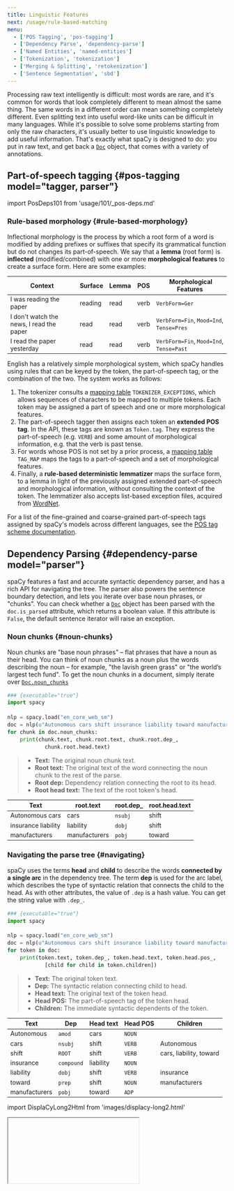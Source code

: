 ```yaml
---
title: Linguistic Features
next: /usage/rule-based-matching
menu:
  - ['POS Tagging', 'pos-tagging']
  - ['Dependency Parse', 'dependency-parse']
  - ['Named Entities', 'named-entities']
  - ['Tokenization', 'tokenization']
  - ['Merging & Splitting', 'retokenization']
  - ['Sentence Segmentation', 'sbd']
---
```


Processing raw text intelligently is difficult: most words are rare, and it's
common for words that look completely different to mean almost the same thing.
The same words in a different order can mean something completely different.
Even splitting text into useful word-like units can be difficult in many
languages. While it's possible to solve some problems starting from only the raw
characters, it's usually better to use linguistic knowledge to add useful
information. That's exactly what spaCy is designed to do: you put in raw text,
and get back a [`Doc`](/api/doc) object, that comes with a variety of
annotations.

## Part-of-speech tagging {#pos-tagging model="tagger, parser"}

import PosDeps101 from 'usage/101/\_pos-deps.md'

<PosDeps101 />

### Rule-based morphology {#rule-based-morphology}

Inflectional morphology is the process by which a root form of a word is
modified by adding prefixes or suffixes that specify its grammatical function
but do not changes its part-of-speech. We say that a **lemma** (root form) is
**inflected** (modified/combined) with one or more **morphological features** to
create a surface form. Here are some examples:

| Context                                  | Surface | Lemma | POS  |  Morphological Features                  |
| ---------------------------------------- | ------- | ----- | ---- | ---------------------------------------- |
| I was reading the paper                  | reading | read  | verb | `VerbForm=Ger`                           |
| I don't watch the news, I read the paper | read    | read  | verb | `VerbForm=Fin`, `Mood=Ind`, `Tense=Pres` |
| I read the paper yesterday               | read    | read  | verb | `VerbForm=Fin`, `Mood=Ind`, `Tense=Past` |

English has a relatively simple morphological system, which spaCy handles using
rules that can be keyed by the token, the part-of-speech tag, or the combination
of the two. The system works as follows:

1. The tokenizer consults a
   [mapping table](/usage/adding-languages#tokenizer-exceptions)
   `TOKENIZER_EXCEPTIONS`, which allows sequences of characters to be mapped to
   multiple tokens. Each token may be assigned a part of speech and one or more
   morphological features.
2. The part-of-speech tagger then assigns each token an **extended POS tag**. In
   the API, these tags are known as `Token.tag`. They express the part-of-speech
   (e.g. `VERB`) and some amount of morphological information, e.g. that the
   verb is past tense.
3. For words whose POS is not set by a prior process, a
   [mapping table](/usage/adding-languages#tag-map) `TAG_MAP` maps the tags to a
   part-of-speech and a set of morphological features.
4. Finally, a **rule-based deterministic lemmatizer** maps the surface form, to
   a lemma in light of the previously assigned extended part-of-speech and
   morphological information, without consulting the context of the token. The
   lemmatizer also accepts list-based exception files, acquired from
   [WordNet](https://wordnet.princeton.edu/).

<Infobox title="📖 Part-of-speech tag scheme">

For a list of the fine-grained and coarse-grained part-of-speech tags assigned
by spaCy's models across different languages, see the
[POS tag scheme documentation](/api/annotation#pos-tagging).

</Infobox>

## Dependency Parsing {#dependency-parse model="parser"}

spaCy features a fast and accurate syntactic dependency parser, and has a rich
API for navigating the tree. The parser also powers the sentence boundary
detection, and lets you iterate over base noun phrases, or "chunks". You can
check whether a [`Doc`](/api/doc) object has been parsed with the
`doc.is_parsed` attribute, which returns a boolean value. If this attribute is
`False`, the default sentence iterator will raise an exception.

### Noun chunks {#noun-chunks}

Noun chunks are "base noun phrases" – flat phrases that have a noun as their
head. You can think of noun chunks as a noun plus the words describing the noun
– for example, "the lavish green grass" or "the world’s largest tech fund". To
get the noun chunks in a document, simply iterate over
[`Doc.noun_chunks`](/api/doc#noun_chunks)

```python
### {executable="true"}
import spacy

nlp = spacy.load("en_core_web_sm")
doc = nlp(u"Autonomous cars shift insurance liability toward manufacturers")
for chunk in doc.noun_chunks:
    print(chunk.text, chunk.root.text, chunk.root.dep_,
            chunk.root.head.text)
```

> - **Text:** The original noun chunk text.
> - **Root text:** The original text of the word connecting the noun chunk to
>   the rest of the parse.
> - **Root dep:** Dependency relation connecting the root to its head.
> - **Root head text:** The text of the root token's head.

| Text                | root.text     | root.dep\_ | root.head.text |
| ------------------- | ------------- | ---------- | -------------- |
| Autonomous cars     | cars          | `nsubj`    | shift          |
| insurance liability | liability     | `dobj`     | shift          |
| manufacturers       | manufacturers | `pobj`     | toward         |

### Navigating the parse tree {#navigating}

spaCy uses the terms **head** and **child** to describe the words **connected by
a single arc** in the dependency tree. The term **dep** is used for the arc
label, which describes the type of syntactic relation that connects the child to
the head. As with other attributes, the value of `.dep` is a hash value. You can
get the string value with `.dep_`.

```python
### {executable="true"}
import spacy

nlp = spacy.load("en_core_web_sm")
doc = nlp(u"Autonomous cars shift insurance liability toward manufacturers")
for token in doc:
    print(token.text, token.dep_, token.head.text, token.head.pos_,
            [child for child in token.children])
```

> - **Text:** The original token text.
> - **Dep:** The syntactic relation connecting child to head.
> - **Head text:** The original text of the token head.
> - **Head POS:** The part-of-speech tag of the token head.
> - **Children:** The immediate syntactic dependents of the token.

| Text          | Dep        | Head text | Head POS | Children                |
| ------------- | ---------- | --------- | -------- | ----------------------- |
| Autonomous    | `amod`     | cars      | `NOUN`   |                         |
| cars          | `nsubj`    | shift     | `VERB`   | Autonomous              |
| shift         | `ROOT`     | shift     | `VERB`   | cars, liability, toward |
| insurance     | `compound` | liability | `NOUN`   |                         |
| liability     | `dobj`     | shift     | `VERB`   | insurance               |
| toward        | `prep`     | shift     | `NOUN`   | manufacturers           |
| manufacturers | `pobj`     | toward    | `ADP`    |                         |

import DisplaCyLong2Html from 'images/displacy-long2.html'

<Iframe title="displaCy visualization of dependencies and entities 2" html={DisplaCyLong2Html} height={450} />

Because the syntactic relations form a tree, every word has **exactly one
head**. You can therefore iterate over the arcs in the tree by iterating over
the words in the sentence. This is usually the best way to match an arc of
interest — from below:

```python
### {executable="true"}
import spacy
from spacy.symbols import nsubj, VERB

nlp = spacy.load("en_core_web_sm")
doc = nlp(u"Autonomous cars shift insurance liability toward manufacturers")

# Finding a verb with a subject from below — good
verbs = set()
for possible_subject in doc:
    if possible_subject.dep == nsubj and possible_subject.head.pos == VERB:
        verbs.add(possible_subject.head)
print(verbs)
```

If you try to match from above, you'll have to iterate twice. Once for the head,
and then again through the children:

```python
# Finding a verb with a subject from above — less good
verbs = []
for possible_verb in doc:
    if possible_verb.pos == VERB:
        for possible_subject in possible_verb.children:
            if possible_subject.dep == nsubj:
                verbs.append(possible_verb)
                break
```

To iterate through the children, use the `token.children` attribute, which
provides a sequence of [`Token`](/api/token) objects.

#### Iterating around the local tree {#navigating-around}

A few more convenience attributes are provided for iterating around the local
tree from the token. [`Token.lefts`](/api/token#lefts) and
[`Token.rights`](/api/token#rights) attributes provide sequences of syntactic
children that occur before and after the token. Both sequences are in sentence
order. There are also two integer-typed attributes,
[`Token.n_lefts`](/api/token#n_lefts) and
[`Token.n_rights`](/api/token#n_rights) that give the number of left and right
children.

```python
### {executable="true"}
import spacy

nlp = spacy.load("en_core_web_sm")
doc = nlp(u"bright red apples on the tree")
print([token.text for token in doc[2].lefts])  # ['bright', 'red']
print([token.text for token in doc[2].rights])  # ['on']
print(doc[2].n_lefts)  # 2
print(doc[2].n_rights)  # 1
```

```python
### {executable="true"}
import spacy

nlp = spacy.load("de_core_news_sm")
doc = nlp(u"schöne rote Äpfel auf dem Baum")
print([token.text for token in doc[2].lefts])  # ['schöne', 'rote']
print([token.text for token in doc[2].rights])  # ['auf']
```

You can get a whole phrase by its syntactic head using the
[`Token.subtree`](/api/token#subtree) attribute. This returns an ordered
sequence of tokens. You can walk up the tree with the
[`Token.ancestors`](/api/token#ancestors) attribute, and check dominance with
[`Token.is_ancestor`](/api/token#is_ancestor)

> #### Projective vs. non-projective
>
> For the [default English model](/models/en), the parse tree is **projective**,
> which means that there are no crossing brackets. The tokens returned by
> `.subtree` are therefore guaranteed to be contiguous. This is not true for the
> German model, which has many
> [non-projective dependencies](https://explosion.ai/blog/german-model#word-order).

```python
### {executable="true"}
import spacy

nlp = spacy.load("en_core_web_sm")
doc = nlp(u"Credit and mortgage account holders must submit their requests")

root = [token for token in doc if token.head == token][0]
subject = list(root.lefts)[0]
for descendant in subject.subtree:
    assert subject is descendant or subject.is_ancestor(descendant)
    print(descendant.text, descendant.dep_, descendant.n_lefts,
            descendant.n_rights,
            [ancestor.text for ancestor in descendant.ancestors])
```

| Text     | Dep        | n_lefts | n_rights | ancestors                        |
| -------- | ---------- | ------- | -------- | -------------------------------- |
| Credit   | `nmod`     | `0`     | `2`      | holders, submit                  |
| and      | `cc`       | `0`     | `0`      | holders, submit                  |
| mortgage | `compound` | `0`     | `0`      | account, Credit, holders, submit |
| account  | `conj`     | `1`     | `0`      | Credit, holders, submit          |
| holders  | `nsubj`    | `1`     | `0`      | submit                           |

Finally, the `.left_edge` and `.right_edge` attributes can be especially useful,
because they give you the first and last token of the subtree. This is the
easiest way to create a `Span` object for a syntactic phrase. Note that
`.right_edge` gives a token **within** the subtree — so if you use it as the
end-point of a range, don't forget to `+1`!

```python
### {executable="true"}
import spacy

nlp = spacy.load("en_core_web_sm")
doc = nlp(u"Credit and mortgage account holders must submit their requests")
span = doc[doc[4].left_edge.i : doc[4].right_edge.i+1]
with doc.retokenize() as retokenizer:
    retokenizer.merge(span)
for token in doc:
    print(token.text, token.pos_, token.dep_, token.head.text)
```

| Text                                |  POS   | Dep     | Head text |
| ----------------------------------- | ------ | ------- | --------- |
| Credit and mortgage account holders | `NOUN` | `nsubj` | submit    |
| must                                | `VERB` | `aux`   | submit    |
| submit                              | `VERB` | `ROOT`  | submit    |
| their                               | `ADJ`  | `poss`  | requests  |
| requests                            | `NOUN` | `dobj`  | submit    |

<Infobox title="📖 Dependency label scheme">

For a list of the syntactic dependency labels assigned by spaCy's models across
different languages, see the
[dependency label scheme documentation](/api/annotation#pos-tagging).

</Infobox>

### Visualizing dependencies {#displacy}

The best way to understand spaCy's dependency parser is interactively. To make
this easier, spaCy v2.0+ comes with a visualization module. You can pass a `Doc`
or a list of `Doc` objects to displaCy and run
[`displacy.serve`](/api/top-level#displacy.serve) to run the web server, or
[`displacy.render`](/api/top-level#displacy.render) to generate the raw markup.
If you want to know how to write rules that hook into some type of syntactic
construction, just plug the sentence into the visualizer and see how spaCy
annotates it.

```python
### {executable="true"}
import spacy
from spacy import displacy

nlp = spacy.load("en_core_web_sm")
doc = nlp(u"Autonomous cars shift insurance liability toward manufacturers")
# Since this is an interactive Jupyter environment, we can use displacy.render here
displacy.render(doc, style='dep')
```

<Infobox>

For more details and examples, see the
[usage guide on visualizing spaCy](/usage/visualizers). You can also test
displaCy in our [online demo](https://explosion.ai/demos/displacy)..

</Infobox>

### Disabling the parser {#disabling}

In the [default models](/models), the parser is loaded and enabled as part of
the [standard processing pipeline](/usage/processing-pipelin). If you don't need
any of the syntactic information, you should disable the parser. Disabling the
parser will make spaCy load and run much faster. If you want to load the parser,
but need to disable it for specific documents, you can also control its use on
the `nlp` object.

```python
nlp = spacy.load("en_core_web_sm", disable=["parser"])
nlp = English().from_disk("/model", disable=["parser"])
doc = nlp(u"I don't want parsed", disable=["parser"])
```

<Infobox title="Important note: disabling pipeline components" variant="warning">

Since spaCy v2.0 comes with better support for customizing the processing
pipeline components, the `parser` keyword argument has been replaced with
`disable`, which takes a list of
[pipeline component names](/usage/processing-pipelines). This lets you disable
both default and custom components when loading a model, or initializing a
Language class via [`from_disk`](/api/language#from_disk).

```diff
+ nlp = spacy.load("en_core_web_sm", disable=["parser"])
+ doc = nlp(u"I don't want parsed", disable=["parser"])

- nlp = spacy.load("en_core_web_sm", parser=False)
- doc = nlp(u"I don't want parsed", parse=False)
```

</Infobox>

## Named Entity Recognition {#named-entities}

spaCy features an extremely fast statistical entity recognition system, that
assigns labels to contiguous spans of tokens. The default model identifies a
variety of named and numeric entities, including companies, locations,
organizations and products. You can add arbitrary classes to the entity
recognition system, and update the model with new examples.

### Named Entity Recognition 101 {#named-entities-101}

import NER101 from 'usage/101/\_named-entities.md'

<NER101 />

### Accessing entity annotations {#accessing}

The standard way to access entity annotations is the [`doc.ents`](/api/doc#ents)
property, which produces a sequence of [`Span`](/api/span) objects. The entity
type is accessible either as a hash value or as a string, using the attributes
`ent.label` and `ent.label_`. The `Span` object acts as a sequence of tokens, so
you can iterate over the entity or index into it. You can also get the text form
of the whole entity, as though it were a single token.

You can also access token entity annotations using the
[`token.ent_iob`](/api/token#attributes) and
[`token.ent_type`](/api/token#attributes) attributes. `token.ent_iob` indicates
whether an entity starts, continues or ends on the tag. If no entity type is set
on a token, it will return an empty string.

> #### IOB Scheme
>
> - `I` – Token is inside an entity.
> - `O` – Token is outside an entity.
> - `B` – Token is the beginning of an entity.

```python
### {executable="true"}
import spacy

nlp = spacy.load("en_core_web_sm")
doc = nlp(u"San Francisco considers banning sidewalk delivery robots")

# document level
ents = [(e.text, e.start_char, e.end_char, e.label_) for e in doc.ents]
print(ents)

# token level
ent_san = [doc[0].text, doc[0].ent_iob_, doc[0].ent_type_]
ent_francisco = [doc[1].text, doc[1].ent_iob_, doc[1].ent_type_]
print(ent_san)  # [u'San', u'B', u'GPE']
print(ent_francisco)  # [u'Francisco', u'I', u'GPE']
```

| Text      | ent_iob | ent_iob\_ | ent_type\_ | Description            |
| --------- | ------- | --------- | ---------- | ---------------------- |
| San       | `3`     | `B`       | `"GPE"`    | beginning of an entity |
| Francisco | `1`     | `I`       | `"GPE"`    | inside an entity       |
| considers | `2`     | `O`       | `""`       | outside an entity      |
| banning   | `2`     | `O`       | `""`       | outside an entity      |
| sidewalk  | `2`     | `O`       | `""`       | outside an entity      |
| delivery  | `2`     | `O`       | `""`       | outside an entity      |
| robots    | `2`     | `O`       | `""`       | outside an entity      |

### Setting entity annotations {#setting-entities}

To ensure that the sequence of token annotations remains consistent, you have to
set entity annotations **at the document level**. However, you can't write
directly to the `token.ent_iob` or `token.ent_type` attributes, so the easiest
way to set entities is to assign to the [`doc.ents`](/api/doc#ents) attribute
and create the new entity as a [`Span`](/api/span).

```python
### {executable="true"}
import spacy
from spacy.tokens import Span

nlp = spacy.load("en_core_web_sm")
doc = nlp(u"FB is hiring a new Vice President of global policy")
ents = [(e.text, e.start_char, e.end_char, e.label_) for e in doc.ents]
print('Before', ents)
# the model didn't recognise "FB" as an entity :(

ORG = doc.vocab.strings[u"ORG"]  # get hash value of entity label
fb_ent = Span(doc, 0, 1, label=ORG) # create a Span for the new entity
doc.ents = list(doc.ents) + [fb_ent]

ents = [(e.text, e.start_char, e.end_char, e.label_) for e in doc.ents]
print('After', ents)
# [(u'FB', 0, 2, 'ORG')] 🎉
```

Keep in mind that you need to create a `Span` with the start and end index of
the **token**, not the start and end index of the entity in the document. In
this case, "FB" is token `(0, 1)` – but at the document level, the entity will
have the start and end indices `(0, 2)`.

#### Setting entity annotations from array {#setting-from-array}

You can also assign entity annotations using the
[`doc.from_array`](/api/doc#from_array) method. To do this, you should include
both the `ENT_TYPE` and the `ENT_IOB` attributes in the array you're importing
from.

```python
### {executable="true"}
import numpy
import spacy
from spacy.attrs import ENT_IOB, ENT_TYPE

nlp = spacy.load("en_core_web_sm")
doc = nlp.make_doc(u"London is a big city in the United Kingdom.")
print("Before", doc.ents)  # []

header = [ENT_IOB, ENT_TYPE]
attr_array = numpy.zeros((len(doc), len(header)))
attr_array[0, 0] = 3  # B
attr_array[0, 1] = doc.vocab.strings[u"GPE"]
doc.from_array(header, attr_array)
print("After", doc.ents)  # [London]
```

#### Setting entity annotations in Cython {#setting-cython}

Finally, you can always write to the underlying struct, if you compile a
[Cython](http://cython.org/) function. This is easy to do, and allows you to
write efficient native code.

```python
# cython: infer_types=True
from spacy.tokens.doc cimport Doc

cpdef set_entity(Doc doc, int start, int end, int ent_type):
    for i in range(start, end):
        doc.c[i].ent_type = ent_type
    doc.c[start].ent_iob = 3
    for i in range(start+1, end):
        doc.c[i].ent_iob = 2
```

Obviously, if you write directly to the array of `TokenC*` structs, you'll have
responsibility for ensuring that the data is left in a consistent state.

### Built-in entity types {#entity-types}

> #### Tip: Understanding entity types
>
> You can also use `spacy.explain()` to get the description for the string
> representation of an entity label. For example, `spacy.explain("LANGUAGE")`
> will return "any named language".

<Infobox title="Annotation scheme">

For details on the entity types available in spaCy's pre-trained models, see the
[NER annotation scheme](/api/annotation#named-entities).

</Infobox>

### Training and updating {#updating}

To provide training examples to the entity recognizer, you'll first need to
create an instance of the [`GoldParse`](/api/goldparse) class. You can specify
your annotations in a stand-off format or as token tags. If a character offset
in your entity annotations doesn't fall on a token boundary, the `GoldParse`
class will treat that annotation as a missing value. This allows for more
realistic training, because the entity recognizer is allowed to learn from
examples that may feature tokenizer errors.

```python
train_data = [
    ("Who is Chaka Khan?", [(7, 17, "PERSON")]),
    ("I like London and Berlin.", [(7, 13, "LOC"), (18, 24, "LOC")]),
]
```

```python
doc = Doc(nlp.vocab, [u"rats", u"make", u"good", u"pets"])
gold = GoldParse(doc, entities=[u"U-ANIMAL", u"O", u"O", u"O"])
```

<Infobox>

For more details on **training and updating** the named entity recognizer, see
the usage guides on [training](/usage/training) or check out the runnable
[training script](https://github.com/explosion/spaCy/tree/master/examples/training/train_ner.py)
on GitHub.

</Infobox>

### Visualizing named entities {#displacy}

The
[displaCy <sup>ENT</sup> visualizer](https://explosion.ai/demos/displacy-ent)
lets you explore an entity recognition model's behavior interactively. If you're
training a model, it's very useful to run the visualization yourself. To help
you do that, spaCy v2.0+ comes with a visualization module. You can pass a `Doc`
or a list of `Doc` objects to displaCy and run
[`displacy.serve`](/api/top-level#displacy.serve) to run the web server, or
[`displacy.render`](/api/top-level#displacy.render) to generate the raw markup.

For more details and examples, see the
[usage guide on visualizing spaCy](/usage/visualizers).

```python
### Named Entity example
import spacy
from spacy import displacy

text = """But Google is starting from behind. The company made a late push
into hardware, and Apple’s Siri, available on iPhones, and Amazon’s Alexa
software, which runs on its Echo and Dot devices, have clear leads in
consumer adoption."""

nlp = spacy.load("custom_ner_model")
doc = nlp(text)
displacy.serve(doc, style="ent")
```

import DisplacyEntHtml from 'images/displacy-ent.html'

<Iframe title="displaCy visualizer for entities" html={DisplacyEntHtml} height={275} />

## Entity Linking {#entity-linking}

To ground the named entities into the "real-world",
spaCy provides functionality to perform entity linking, which resolves a textual entity 
to a unique identifier from a knowledge base (KB).
 
The default model assigns WikiData identifiers, but you can create your own 
[`KnowledgeBase`](/api/kb) and [train a new Entity Linking model](/usage/training#entity_linker) using that KB.


### Accessing entity identifiers {#accessing}

The annotated KB identifier is accessible as either a hash value 
or as a string, using the attributes
`ent.kb_id` and `ent.kb_id_` of a [`Span`](/api/span) object,
or the `ent_kb_id` and `ent_kb_id_` attributes of a [`Token`](/api/token) object.


```python
### {executable="true"}
import spacy

nlp = spacy.load("en_core_web_sm")
doc = nlp(u"Ada Lovelace was born in London")

# document level
ents = [(e.text, e.label_, e.kb_id_) for e in doc.ents]
print(ents)  # [('Ada Lovelace', 'PERSON', 'Q7259'), ('London', 'GPE', 'Q84')]

# token level
ent_ada_0 = [doc[0].text, doc[0].ent_type_, doc[0].ent_kb_id_]
ent_ada_1 = [doc[1].text, doc[1].ent_type_, doc[1].ent_kb_id_]
ent_london_5 = [doc[5].text, doc[5].ent_type_, doc[5].ent_kb_id_]
print(ent_ada_0)  # ['Ada', 'PERSON', 'Q7259']
print(ent_ada_1)  # ['Lovelace', 'PERSON', 'Q7259']
print(ent_london_5)  # ['London', 'GPE', 'Q84']
```

| Text      | ent_type\_ | ent_kb_id\_  |
| --------- | ---------- | ------------ |
| Ada       | `"PERSON"` | `"Q7259"`    |
| Lovelace  | `"PERSON"` | `"Q7259"`    |
| was       | `""`       | `""`         |
| born      | `""`       | `""`         |
| in        | `""`       | `""`         |
| London    | `"GPE"`    | `"Q84"`      |

## Tokenization {#tokenization}

Tokenization is the task of splitting a text into meaningful segments, called
_tokens_. The input to the tokenizer is a unicode text, and the output is a
[`Doc`](/api/doc) object. To construct a `Doc` object, you need a
[`Vocab`](/api/vocab) instance, a sequence of `word` strings, and optionally a
sequence of `spaces` booleans, which allow you to maintain alignment of the
tokens into the original string.

<Infobox title="Important note" variant="warning">

spaCy's tokenization is **non-destructive**, which means that you'll always be
able to reconstruct the original input from the tokenized output. Whitespace
information is preserved in the tokens and no information is added or removed
during tokenization. This is kind of a core principle of spaCy's `Doc` object:
`doc.text == input_text` should always hold true.

</Infobox>

import Tokenization101 from 'usage/101/\_tokenization.md'

<Tokenization101 />

### Tokenizer data {#101-data}

**Global** and **language-specific** tokenizer data is supplied via the language
data in
[`spacy/lang`](https://github.com/explosion/spaCy/tree/master/spacy/lang). The
tokenizer exceptions define special cases like "don't" in English, which needs
to be split into two tokens: `{ORTH: "do"}` and `{ORTH: "n't", LEMMA: "not"}`.
The prefixes, suffixes and infixes mostly define punctuation rules – for
example, when to split off periods (at the end of a sentence), and when to leave
tokens containing periods intact (abbreviations like "U.S.").

![Language data architecture](../images/language_data.svg)

<Infobox title="📖 Language data">

For more details on the language-specific data, see the usage guide on
[adding languages](/usage/adding-languages).

</Infobox>

<Accordion title="Should I change the language data or add custom tokenizer rules?" id="lang-data-vs-tokenizer">

Tokenization rules that are specific to one language, but can be **generalized
across that language** should ideally live in the language data in
[`spacy/lang`](https://github.com/explosion/spaCy/tree/master/spacy/lang) – we
always appreciate pull requests! Anything that's specific to a domain or text
type – like financial trading abbreviations, or Bavarian youth slang – should be
added as a special case rule to your tokenizer instance. If you're dealing with
a lot of customizations, it might make sense to create an entirely custom
subclass.

</Accordion>

---

### Adding special case tokenization rules {#special-cases}

Most domains have at least some idiosyncrasies that require custom tokenization
rules. This could be very certain expressions, or abbreviations only used in
this specific field. Here's how to add a special case rule to an existing
[`Tokenizer`](/api/tokenizer) instance:

```python
### {executable="true"}
import spacy
from spacy.symbols import ORTH, LEMMA, POS, TAG

nlp = spacy.load("en_core_web_sm")
doc = nlp(u"gimme that")  # phrase to tokenize
print([w.text for w in doc])  # ['gimme', 'that']

# add special case rule
special_case = [{ORTH: u"gim", LEMMA: u"give", POS: u"VERB"}, {ORTH: u"me"}]
nlp.tokenizer.add_special_case(u"gimme", special_case)

# check new tokenization
print([w.text for w in nlp(u"gimme that")])  # ['gim', 'me', 'that']

# Pronoun lemma is returned as -PRON-!
print([w.lemma_ for w in nlp(u"gimme that")])  # ['give', '-PRON-', 'that']
```

<Infobox title="Why -PRON-?" variant="warning">

For details on spaCy's custom pronoun lemma `-PRON-`,
[see here](/usage/#pron-lemma).

</Infobox>

The special case doesn't have to match an entire whitespace-delimited substring.
The tokenizer will incrementally split off punctuation, and keep looking up the
remaining substring:

```python
assert "gimme" not in [w.text for w in nlp(u"gimme!")]
assert "gimme" not in [w.text for w in nlp(u'("...gimme...?")')]
```

The special case rules have precedence over the punctuation splitting:

```python
special_case = [{ORTH: u"...gimme...?", LEMMA: u"give", TAG: u"VB"}]
nlp.tokenizer.add_special_case(u"...gimme...?", special_case)
assert len(nlp(u"...gimme...?")) == 1
```

Because the special-case rules allow you to set arbitrary token attributes, such
as the part-of-speech, lemma, etc, they make a good mechanism for arbitrary
fix-up rules. Having this logic live in the tokenizer isn't very satisfying from
a design perspective, however, so the API may eventually be exposed on the
[`Language`](/api/language) class itself.

### How spaCy's tokenizer works {#how-tokenizer-works}

spaCy introduces a novel tokenization algorithm, that gives a better balance
between performance, ease of definition, and ease of alignment into the original
string.

After consuming a prefix or infix, we consult the special cases again. We want
the special cases to handle things like "don't" in English, and we want the same
rule to work for "(don't)!". We do this by splitting off the open bracket, then
the exclamation, then the close bracket, and finally matching the special-case.
Here's an implementation of the algorithm in Python, optimized for readability
rather than performance:

```python
def tokenizer_pseudo_code(text, special_cases,
                          find_prefix, find_suffix, find_infixes):
    tokens = []
    for substring in text.split(' '):
        suffixes = []
        while substring:
            if substring in special_cases:
                tokens.extend(special_cases[substring])
                substring = ''
            elif find_prefix(substring) is not None:
                split = find_prefix(substring)
                tokens.append(substring[:split])
                substring = substring[split:]
            elif find_suffix(substring) is not None:
                split = find_suffix(substring)
                suffixes.append(substring[-split:])
                substring = substring[:-split]
            elif find_infixes(substring):
                infixes = find_infixes(substring)
                offset = 0
                for match in infixes:
                    tokens.append(substring[offset : match.start()])
                    tokens.append(substring[match.start() : match.end()])
                    offset = match.end()
                substring = substring[offset:]
            else:
                tokens.append(substring)
                substring = ''
        tokens.extend(reversed(suffixes))
    return tokens
```

The algorithm can be summarized as follows:

1. Iterate over space-separated substrings
2. Check whether we have an explicitly defined rule for this substring. If we
   do, use it.
3. Otherwise, try to consume a prefix.
4. If we consumed a prefix, go back to the beginning of the loop, so that
   special-cases always get priority.
5. If we didn't consume a prefix, try to consume a suffix.
6. If we can't consume a prefix or suffix, look for "infixes" — stuff like
   hyphens etc.
7. Once we can't consume any more of the string, handle it as a single token.

### Customizing spaCy's Tokenizer class {#native-tokenizers}

Let's imagine you wanted to create a tokenizer for a new language or specific
domain. There are five things you would need to define:

1. A dictionary of **special cases**. This handles things like contractions,
   units of measurement, emoticons, certain abbreviations, etc.
2. A function `prefix_search`, to handle **preceding punctuation**, such as open
   quotes, open brackets, etc.
3. A function `suffix_search`, to handle **succeeding punctuation**, such as
   commas, periods, close quotes, etc.
4. A function `infixes_finditer`, to handle non-whitespace separators, such as
   hyphens etc.
5. An optional boolean function `token_match` matching strings that should never
   be split, overriding the previous rules. Useful for things like URLs or
   numbers.

You shouldn't usually need to create a `Tokenizer` subclass. Standard usage is
to use `re.compile()` to build a regular expression object, and pass its
`.search()` and `.finditer()` methods:

```python
### {executable="true"}
import re
import spacy
from spacy.tokenizer import Tokenizer

prefix_re = re.compile(r'''^[\[\("']''')
suffix_re = re.compile(r'''[\]\)"']$''')
infix_re = re.compile(r'''[-~]''')
simple_url_re = re.compile(r'''^https?://''')

def custom_tokenizer(nlp):
    return Tokenizer(nlp.vocab, prefix_search=prefix_re.search,
                                suffix_search=suffix_re.search,
                                infix_finditer=infix_re.finditer,
                                token_match=simple_url_re.match)

nlp = spacy.load("en_core_web_sm")
nlp.tokenizer = custom_tokenizer(nlp)
doc = nlp(u"hello-world.")
print([t.text for t in doc])
```

If you need to subclass the tokenizer instead, the relevant methods to
specialize are `find_prefix`, `find_suffix` and `find_infix`.

<Infobox title="Important note" variant="warning">

When customizing the prefix, suffix and infix handling, remember that you're
passing in **functions** for spaCy to execute, e.g. `prefix_re.search` – not
just the regular expressions. This means that your functions also need to define
how the rules should be applied. For example, if you're adding your own prefix
rules, you need to make sure they're only applied to characters at the
**beginning of a token**, e.g. by adding `^`. Similarly, suffix rules should
only be applied at the **end of a token**, so your expression should end with a
`$`.

</Infobox>

#### Adding to existing rule sets {#native-tokenizer-additions}

In many situations, you don't necessarily need entirely custom rules. Sometimes
you just want to add another character to the prefixes, suffixes or infixes. The
default prefix, suffix and infix rules are available via the `nlp` object's
`Defaults` and the [`Tokenizer.suffix_search`](/api/tokenizer#attributes)
attribute is writable, so you can overwrite it with a compiled regular
expression object using of the modified default rules. spaCy ships with utility
functions to help you compile the regular expressions – for example,
[`compile_suffix_regex`](/api/top-level#util.compile_suffix_regex):

```python
suffixes = nlp.Defaults.suffixes + (r'''-+$''',)
suffix_regex = spacy.util.compile_suffix_regex(suffixes)
nlp.tokenizer.suffix_search = suffix_regex.search
```

For an overview of the default regular expressions, see
[`lang/punctuation.py`](https://github.com/explosion/spaCy/blob/master/spacy/lang/punctuation.py).
The `Tokenizer.suffix_search` attribute should be a function which takes a
unicode string and returns a **regex match object** or `None`. Usually we use
the `.search` attribute of a compiled regex object, but you can use some other
function that behaves the same way.

<Infobox title="Important note" variant="warning">

If you're using a statistical model, writing to the `nlp.Defaults` or
`English.Defaults` directly won't work, since the regular expressions are read
from the model and will be compiled when you load it. You'll only see the effect
if you call [`spacy.blank`](/api/top-level#spacy.blank) or
`Defaults.create_tokenizer()`.

</Infobox>

### Hooking an arbitrary tokenizer into the pipeline {#custom-tokenizer}

The tokenizer is the first component of the processing pipeline and the only one
that can't be replaced by writing to `nlp.pipeline`. This is because it has a
different signature from all the other components: it takes a text and returns a
`Doc`, whereas all other components expect to already receive a tokenized `Doc`.

![The processing pipeline](../images/pipeline.svg)

To overwrite the existing tokenizer, you need to replace `nlp.tokenizer` with a
custom function that takes a text, and returns a `Doc`.

```python
nlp = spacy.load("en_core_web_sm")
nlp.tokenizer = my_tokenizer
```

| Argument    | Type    | Description               |
| ----------- | ------- | ------------------------- |
| `text`      | unicode | The raw text to tokenize. |
| **RETURNS** | `Doc`   | The tokenized document.   |

<Infobox title="Important note: using a custom tokenizer" variant="warning">

In spaCy v1.x, you had to add a custom tokenizer by passing it to the `make_doc`
keyword argument, or by passing a tokenizer "factory" to `create_make_doc`. This
was unnecessarily complicated. Since spaCy v2.0, you can write to
`nlp.tokenizer` instead. If your tokenizer needs the vocab, you can write a
function and use `nlp.vocab`.

```diff
- nlp = spacy.load("en_core_web_sm", make_doc=my_tokenizer)
- nlp = spacy.load("en_core_web_sm", create_make_doc=my_tokenizer_factory)

+ nlp.tokenizer = my_tokenizer
+ nlp.tokenizer = my_tokenizer_factory(nlp.vocab)
```

</Infobox>

### Example: A custom whitespace tokenizer {#custom-tokenizer-example}

To construct the tokenizer, we usually want attributes of the `nlp` pipeline.
Specifically, we want the tokenizer to hold a reference to the vocabulary
object. Let's say we have the following class as our tokenizer:

```python
### {executable="true"}
import spacy
from spacy.tokens import Doc

class WhitespaceTokenizer(object):
    def __init__(self, vocab):
        self.vocab = vocab

    def __call__(self, text):
        words = text.split(' ')
        # All tokens 'own' a subsequent space character in this tokenizer
        spaces = [True] * len(words)
        return Doc(self.vocab, words=words, spaces=spaces)

nlp = spacy.load("en_core_web_sm")
nlp.tokenizer = WhitespaceTokenizer(nlp.vocab)
doc = nlp(u"What's happened to me? he thought. It wasn't a dream.")
print([t.text for t in doc])
```

As you can see, we need a `Vocab` instance to construct this — but we won't have
it until we get back the loaded `nlp` object. The simplest solution is to build
the tokenizer in two steps. This also means that you can reuse the "tokenizer
factory" and initialize it with different instances of `Vocab`.

### Bringing your own annotations {#own-annotations}

spaCy generally assumes by default that your data is raw text. However,
sometimes your data is partially annotated, e.g. with pre-existing tokenization,
part-of-speech tags, etc. The most common situation is that you have pre-defined
tokenization. If you have a list of strings, you can create a `Doc` object
directly. Optionally, you can also specify a list of boolean values, indicating
whether each word has a subsequent space.

```python
### {executable="true"}
import spacy
from spacy.tokens import Doc
from spacy.lang.en import English

nlp = English()
doc = Doc(nlp.vocab, words=[u"Hello", u",", u"world", u"!"],
          spaces=[False, True, False, False])
print([(t.text, t.text_with_ws, t.whitespace_) for t in doc])
```

If provided, the spaces list must be the same length as the words list. The
spaces list affects the `doc.text`, `span.text`, `token.idx`, `span.start_char`
and `span.end_char` attributes. If you don't provide a `spaces` sequence, spaCy
will assume that all words are whitespace delimited.

```python
### {executable="true"}
import spacy
from spacy.tokens import Doc
from spacy.lang.en import English

nlp = English()
bad_spaces = Doc(nlp.vocab, words=[u"Hello", u",", u"world", u"!"])
good_spaces = Doc(nlp.vocab, words=[u"Hello", u",", u"world", u"!"],
                  spaces=[False, True, False, False])

print(bad_spaces.text)   # 'Hello , world !'
print(good_spaces.text)  # 'Hello, world!'
```

Once you have a [`Doc`](/api/doc) object, you can write to its attributes to set
the part-of-speech tags, syntactic dependencies, named entities and other
attributes. For details, see the respective usage pages.

### Aligning tokenization {#aligning-tokenization}

spaCy's tokenization is non-destructive and uses language-specific rules
optimized for compatibility with treebank annotations. Other tools and resources
can sometimes tokenize things differently – for example, `"I'm"` →
`["I", "'", "m"]` instead of `["I", "'m"]`.

In situations like that, you often want to align the tokenization so that you
can merge annotations from different sources together, or take vectors predicted
by a
[pre-trained BERT model](https://github.com/huggingface/pytorch-transformers)
and apply them to spaCy tokens. spaCy's [`gold.align`](/api/goldparse#align)
helper returns a `(cost, a2b, b2a, a2b_multi, b2a_multi)` tuple describing the
number of misaligned tokens, the one-to-one mappings of token indices in both
directions and the indices where multiple tokens align to one single token.

> #### ✏️ Things to try
>
> 1. Change the capitalization in one of the token lists – for example,
>    `"obama"` to `"Obama"`. You'll see that the alignment is case-insensitive.
> 2. Change `"podcasts"` in `other_tokens` to `"pod", "casts"`. You should see
>    that there are now 4 misaligned tokens and that the new many-to-one mapping
>    is reflected in `a2b_multi`.
> 3. Make `other_tokens` and `spacy_tokens` identical. You'll see that the
>    `cost` is `0` and all corresponding mappings are also identical.

```python
### {executable="true"}
from spacy.gold import align

other_tokens = ["i", "listened", "to", "obama", "'", "s", "podcasts", "."]
spacy_tokens = ["i", "listened", "to", "obama", "'s", "podcasts", "."]
cost, a2b, b2a, a2b_multi, b2a_multi = align(other_tokens, spacy_tokens)
print("Misaligned tokens:", cost)  # 2
print("One-to-one mappings a -> b", a2b)  # array([0, 1, 2, 3, -1, -1, 5, 6])
print("One-to-one mappings b -> a", b2a)  # array([0, 1, 2, 3, 5, 6, 7])
print("Many-to-one mappings a -> b", a2b_multi)  # {4: 4, 5: 4}
print("Many-to-one mappings b-> a", b2a_multi)  # {}
```

Here are some insights from the alignment information generated in the example
above:

- Two tokens are misaligned.
- The one-to-one mappings for the first four tokens are identical, which means
  they map to each other. This makes sense because they're also identical in the
  input: `"i"`, `"listened"`, `"to"` and `"obama"`.
- The index mapped to `a2b[6]` is `5`, which means that `other_tokens[6]`
  (`"podcasts"`) aligns to `spacy_tokens[5]` (also `"podcasts"`).
- `a2b[4]` is `-1`, which means that there is no one-to-one alignment for the
  token at `other_tokens[4]`. The token `"'"` doesn't exist on its own in
  `spacy_tokens`. The same goes for `a2b[5]` and `other_tokens[5]`, i.e. `"s"`.
- The dictionary `a2b_multi` shows that both tokens 4 and 5 of `other_tokens`
  (`"'"` and `"s"`) align to token 4 of `spacy_tokens` (`"'s"`).
- The dictionary `b2a_multi` shows that there are no tokens in `spacy_tokens`
  that map to multiple tokens in `other_tokens`.

<Infobox title="Important note" variant="warning">

The current implementation of the alignment algorithm assumes that both
tokenizations add up to the same string. For example, you'll be able to align
`["I", "'", "m"]` and `["I", "'m"]`, which both add up to `"I'm"`, but not
`["I", "'m"]` and `["I", "am"]`.

</Infobox>

## Merging and splitting {#retokenization new="2.1"}

The [`Doc.retokenize`](/api/doc#retokenize) context manager lets you merge and
split tokens. Modifications to the tokenization are stored and performed all at
once when the context manager exits. To merge several tokens into one single
token, pass a `Span` to [`retokenizer.merge`](/api/doc#retokenizer.merge). An
optional dictionary of `attrs` lets you set attributes that will be assigned to
the merged token – for example, the lemma, part-of-speech tag or entity type. By
default, the merged token will receive the same attributes as the merged span's
root.

> #### ✏️ Things to try
>
> 1. Inspect the `token.lemma_` attribute with and without setting the `attrs`.
>    You'll see that the lemma defaults to "New", the lemma of the span's root.
> 2. Overwrite other attributes like the `"ENT_TYPE"`. Since "New York" is also
>    recognized as a named entity, this change will also be reflected in the
>    `doc.ents`.

```python
### {executable="true"}
import spacy

nlp = spacy.load("en_core_web_sm")
doc = nlp("I live in New York")
print("Before:", [token.text for token in doc])

with doc.retokenize() as retokenizer:
    retokenizer.merge(doc[3:5], attrs={"LEMMA": "new york"})
print("After:", [token.text for token in doc])
```

If an attribute in the `attrs` is a context-dependent token attribute, it will
be applied to the underlying [`Token`](/api/token). For example `LEMMA`, `POS`
or `DEP` only apply to a word in context, so they're token attributes. If an
attribute is a context-independent lexical attribute, it will be applied to the
underlying [`Lexeme`](/api/lexeme), the entry in the vocabulary. For example,
`LOWER` or `IS_STOP` apply to all words of the same spelling, regardless of the
context.

<Infobox title="Tip: merging entities and noun phrases">

If you need to merge named entities or noun chunks, check out the built-in
[`merge_entities`](/api/pipeline-functions#merge_entities) and
[`merge_noun_chunks`](/api/pipeline-functions#merge_noun_chunks) pipeline
components. When added to your pipeline using `nlp.add_pipe`, they'll take care
of merging the spans automatically.

</Infobox>

The [`retokenizer.split`](/api/doc#retokenizer.split) method allows splitting
one token into two or more tokens. This can be useful for cases where
tokenization rules alone aren't sufficient. For example, you might want to split
"its" into the tokens "it" and "is" — but not the possessive pronoun "its". You
can write rule-based logic that can find only the correct "its" to split, but by
that time, the `Doc` will already be tokenized.

This process of splitting a token requires more settings, because you need to
specify the text of the individual tokens, optional per-token attributes and how
the should be attached to the existing syntax tree. This can be done by
supplying a list of `heads` – either the token to attach the newly split token
to, or a `(token, subtoken)` tuple if the newly split token should be attached
to another subtoken. In this case, "New" should be attached to "York" (the
second split subtoken) and "York" should be attached to "in".

> #### ✏️ Things to try
>
> 1. Assign different attributes to the subtokens and compare the result.
> 2. Change the heads so that "New" is attached to "in" and "York" is attached
>    to "New".
> 3. Split the token into three tokens instead of two – for example,
>    `["New", "Yo", "rk"]`.

```python
### {executable="true"}
import spacy
from spacy import displacy

nlp = spacy.load("en_core_web_sm")
doc = nlp("I live in NewYork")
print("Before:", [token.text for token in doc])
displacy.render(doc)  # displacy.serve if you're not in a Jupyter environment

with doc.retokenize() as retokenizer:
    heads = [(doc[3], 1), doc[2]]
    attrs = {"POS": ["PROPN", "PROPN"], "DEP": ["pobj", "compound"]}
    retokenizer.split(doc[3], ["New", "York"], heads=heads, attrs=attrs)
print("After:", [token.text for token in doc])
displacy.render(doc)  # displacy.serve if you're not in a Jupyter environment
```

Specifying the heads as a list of `token` or `(token, subtoken)` tuples allows
attaching split subtokens to other subtokens, without having to keep track of
the token indices after splitting.

| Token    | Head          | Description                                                                                         |
| -------- | ------------- | --------------------------------------------------------------------------------------------------- |
| `"New"`  | `(doc[3], 1)` | Attach this token to the second subtoken (index `1`) that `doc[3]` will be split into, i.e. "York". |
| `"York"` | `doc[2]`      | Attach this token to `doc[1]` in the original `Doc`, i.e. "in".                                     |

If you don't care about the heads (for example, if you're only running the
tokenizer and not the parser), you can each subtoken to itself:

```python
### {highlight="3"}
doc = nlp("I live in NewYorkCity")
with doc.retokenize() as retokenizer:
    heads = [(doc[3], 0), (doc[3], 1), (doc[3], 2)]
    retokenizer.split(doc[3], ["New", "York", "City"], heads=heads)
```

<Infobox title="Important note" variant="warning">

When splitting tokens, the subtoken texts always have to match the original
token text – or, put differently `''.join(subtokens) == token.text` always needs
to hold true. If this wasn't the case, splitting tokens could easily end up
producing confusing and unexpected results that would contradict spaCy's
non-destructive tokenization policy.

```diff
doc = nlp("I live in L.A.")
with doc.retokenize() as retokenizer:
-    retokenizer.split(doc[3], ["Los", "Angeles"], heads=[(doc[3], 1), doc[2]])
+    retokenizer.split(doc[3], ["L.", "A."], heads=[(doc[3], 1), doc[2]])
```

</Infobox>

### Overwriting custom extension attributes {#retokenization-extensions}

If you've registered custom
[extension attributes](/usage/processing-pipelines##custom-components-attributes),
you can overwrite them during tokenization by providing a dictionary of
attribute names mapped to new values as the `"_"` key in the `attrs`. For
merging, you need to provide one dictionary of attributes for the resulting
merged token. For splitting, you need to provide a list of dictionaries with
custom attributes, one per split subtoken.

<Infobox title="Important note" variant="warning">

To set extension attributes during retokenization, the attributes need to be
**registered** using the [`Token.set_extension`](/api/token#set_extension)
method and they need to be **writable**. This means that they should either have
a default value that can be overwritten, or a getter _and_ setter. Method
extensions or extensions with only a getter are computed dynamically, so their
values can't be overwritten. For more details, see the
[extension attribute docs](/usage/processing-pipelines/#custom-components-attributes).

</Infobox>

> #### ✏️ Things to try
>
> 1. Add another custom extension – maybe `"music_style"`? – and overwrite it.
> 2. Change the extension attribute to use only a `getter` function. You should
>    see that spaCy raises an error, because the attribute is not writable
>    anymore.
> 3. Rewrite the code to split a token with `retokenizer.split`. Remember that
>    you need to provide a list of extension attribute values as the `"_"`
>    property, one for each split subtoken.

```python
### {executable="true"}
import spacy
from spacy.tokens import Token

# Register a custom token attribute, token._.is_musician
Token.set_extension("is_musician", default=False)

nlp = spacy.load("en_core_web_sm")
doc = nlp("I like David Bowie")
print("Before:", [(token.text, token._.is_musician) for token in doc])

with doc.retokenize() as retokenizer:
    retokenizer.merge(doc[2:4], attrs={"_": {"is_musician": True}})
print("After:", [(token.text, token._.is_musician) for token in doc])
```

## Sentence Segmentation {#sbd}

A [`Doc`](/api/doc) object's sentences are available via the `Doc.sents`
property. Unlike other libraries, spaCy uses the dependency parse to determine
sentence boundaries. This is usually more accurate than a rule-based approach,
but it also means you'll need a **statistical model** and accurate predictions.
If your texts are closer to general-purpose news or web text, this should work
well out-of-the-box. For social media or conversational text that doesn't follow
the same rules, your application may benefit from a custom rule-based
implementation. You can either use the built-in
[`Sentencizer`](/api/sentencizer) or plug an entirely custom rule-based function
into your [processing pipeline](/usage/processing-pipelines).

spaCy's dependency parser respects already set boundaries, so you can preprocess
your `Doc` using custom rules _before_ it's parsed. Depending on your text, this
may also improve accuracy, since the parser is constrained to predict parses
consistent with the sentence boundaries.

### Default: Using the dependency parse {#sbd-parser model="parser"}

To view a `Doc`'s sentences, you can iterate over the `Doc.sents`, a generator
that yields [`Span`](/api/span) objects.

```python
### {executable="true"}
import spacy

nlp = spacy.load("en_core_web_sm")
doc = nlp(u"This is a sentence. This is another sentence.")
for sent in doc.sents:
    print(sent.text)
```

### Rule-based pipeline component {#sbd-component}

The [`Sentencizer`](/api/sentencizer) component is a
[pipeline component](/usage/processing-pipelines) that splits sentences on
punctuation like `.`, `!` or `?`. You can plug it into your pipeline if you only
need sentence boundaries without the dependency parse.

```python
### {executable="true"}
import spacy
from spacy.lang.en import English

nlp = English()  # just the language with no model
sentencizer = nlp.create_pipe("sentencizer")
nlp.add_pipe(sentencizer)
doc = nlp(u"This is a sentence. This is another sentence.")
for sent in doc.sents:
    print(sent.text)
```

### Custom rule-based strategy {id="sbd-custom"}

If you want to implement your own strategy that differs from the default
rule-based approach of splitting on sentences, you can also create a
[custom pipeline component](/usage/processing-pipelines#custom-components) that
takes a `Doc` object and sets the `Token.is_sent_start` attribute on each
individual token. If set to `False`, the token is explicitly marked as _not_ the
start of a sentence. If set to `None` (default), it's treated as a missing value
and can still be overwritten by the parser.

<Infobox title="Important note" variant="warning">

To prevent inconsistent state, you can only set boundaries **before** a document
is parsed (and `Doc.is_parsed` is `False`). To ensure that your component is
added in the right place, you can set `before='parser'` or `first=True` when
adding it to the pipeline using [`nlp.add_pipe`](/api/language#add_pipe).

</Infobox>

Here's an example of a component that implements a pre-processing rule for
splitting on `'...'` tokens. The component is added before the parser, which is
then used to further segment the text. That's possible, because `is_sent_start`
is only set to `True` for some of the tokens – all others still specify `None`
for unset sentence boundaries. This approach can be useful if you want to
implement **additional** rules specific to your data, while still being able to
take advantage of dependency-based sentence segmentation.

```python
### {executable="true"}
import spacy

text = u"this is a sentence...hello...and another sentence."

nlp = spacy.load("en_core_web_sm")
doc = nlp(text)
print("Before:", [sent.text for sent in doc.sents])

def set_custom_boundaries(doc):
    for token in doc[:-1]:
        if token.text == "...":
            doc[token.i+1].is_sent_start = True
    return doc

nlp.add_pipe(set_custom_boundaries, before="parser")
doc = nlp(text)
print("After:", [sent.text for sent in doc.sents])
```

## Rule-based matching {#rule-based-matching hidden="true"}

<div id="rule-based-matching">
<Infobox title="📖 Rule-based matching" id="rule-based-matching">

The documentation on rule-based matching
[has moved to its own page](/usage/rule-based-matching).

</Infobox>
</div>
